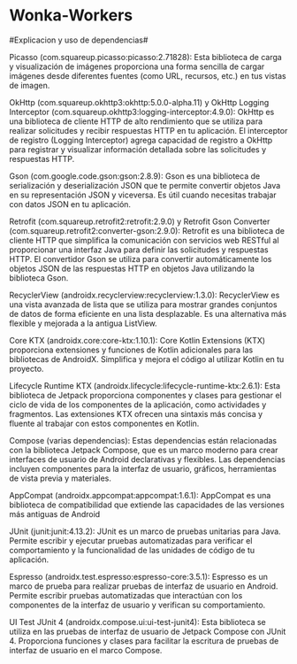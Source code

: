 # Wonka-Workers
#Explicacion y uso de dependencias#

Picasso (com.squareup.picasso:picasso:2.71828): Esta biblioteca de carga y visualización de imágenes proporciona una forma sencilla de cargar imágenes desde diferentes fuentes (como URL, recursos, etc.) en tus vistas de imagen.

OkHttp (com.squareup.okhttp3:okhttp:5.0.0-alpha.11) y OkHttp Logging Interceptor (com.squareup.okhttp3:logging-interceptor:4.9.0): OkHttp es una biblioteca de cliente HTTP de alto rendimiento que se utiliza para realizar solicitudes y recibir respuestas HTTP en tu aplicación. El interceptor de registro (Logging Interceptor) agrega capacidad de registro a OkHttp para registrar y visualizar información detallada sobre las solicitudes y respuestas HTTP.

Gson (com.google.code.gson:gson:2.8.9): Gson es una biblioteca de serialización y deserialización JSON que te permite convertir objetos Java en su representación JSON y viceversa. Es útil cuando necesitas trabajar con datos JSON en tu aplicación.

Retrofit (com.squareup.retrofit2:retrofit:2.9.0) y Retrofit Gson Converter (com.squareup.retrofit2:converter-gson:2.9.0): Retrofit es una biblioteca de cliente HTTP que simplifica la comunicación con servicios web RESTful al proporcionar una interfaz Java para definir las solicitudes y respuestas HTTP. El convertidor Gson se utiliza para convertir automáticamente los objetos JSON de las respuestas HTTP en objetos Java utilizando la biblioteca Gson.

RecyclerView (androidx.recyclerview:recyclerview:1.3.0): RecyclerView es una vista avanzada de lista que se utiliza para mostrar grandes conjuntos de datos de forma eficiente en una lista desplazable. Es una alternativa más flexible y mejorada a la antigua ListView.

Core KTX (androidx.core:core-ktx:1.10.1): Core Kotlin Extensions (KTX) proporciona extensiones y funciones de Kotlin adicionales para las bibliotecas de AndroidX. Simplifica y mejora el código al utilizar Kotlin en tu proyecto.

Lifecycle Runtime KTX (androidx.lifecycle:lifecycle-runtime-ktx:2.6.1): Esta biblioteca de Jetpack proporciona componentes y clases para gestionar el ciclo de vida de los componentes de la aplicación, como actividades y fragmentos. Las extensiones KTX ofrecen una sintaxis más concisa y fluente al trabajar con estos componentes en Kotlin.

Compose (varias dependencias): Estas dependencias están relacionadas con la biblioteca Jetpack Compose, que es un marco moderno para crear interfaces de usuario de Android declarativas y flexibles. Las dependencias incluyen componentes para la interfaz de usuario, gráficos, herramientas de vista previa y materiales.

AppCompat (androidx.appcompat:appcompat:1.6.1): AppCompat es una biblioteca de compatibilidad que extiende las capacidades de las versiones más antiguas de Android

JUnit (junit:junit:4.13.2): JUnit es un marco de pruebas unitarias para Java. Permite escribir y ejecutar pruebas automatizadas para verificar el comportamiento y la funcionalidad de las unidades de código de tu aplicación.

Espresso (androidx.test.espresso:espresso-core:3.5.1): Espresso es un marco de prueba para realizar pruebas de interfaz de usuario en Android. Permite escribir pruebas automatizadas que interactúan con los componentes de la interfaz de usuario y verifican su comportamiento.

UI Test JUnit 4 (androidx.compose.ui:ui-test-junit4): Esta biblioteca se utiliza en las pruebas de interfaz de usuario de Jetpack Compose con JUnit 4. Proporciona funciones y clases para facilitar la escritura de pruebas de interfaz de usuario en el marco Compose.
